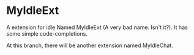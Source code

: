 # MyIdleExt
A extension for idle Named MyIdleExt (A very bad name. Isn't it?).
It has some simple code-completions.

At this branch, there will be another extension named MyIdleChat.
